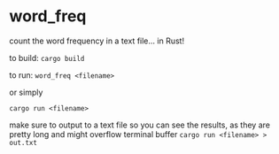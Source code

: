 # word_freq
count the word frequency in a text file... in Rust!

to build:
`cargo build`

to run:
`word_freq <filename>`

or simply

`cargo run <filename>`

make sure to output to a text file so you can see the results, as they are pretty long and might overflow terminal buffer
`cargo run <filename> > out.txt`
